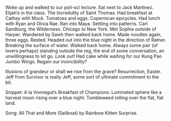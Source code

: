 Woke up and walked to our poli-sci lecture. Sat next to Jack Martinez. Elijah’s in the class. The Incredulity of Saint Thomas. Had breakfast at Cathey with Mock. Tomatoes and eggs. Copernican epicycles. Had lunch with Ryan and Olivia Rae. Ran into Maya. Settling into patterns. Carl Sandburg, the Wilderness. Chicago to New York. Met Sophia outside of Harper. Wandered by Saieh then walked back home. Made noodles again, three eggs. Rested. Headed out into the blue night in the direction of Ratner. Breaking the surface of water. Walked back home. Always some pair (of lovers perhaps) standing outside the reg, the end of some conversation, an unwillingness to let go. *Look out\!* Had cake while waiting for our Kung Pao Jumbo Wings. Regain our invincibility?

Illusions of grandeur or shall we rise from the grave? Resurrection, Easter.  
Jeff from Survivor is really Jeff, some sort of ultimate commitment to the bit. 

Snippet: A la Vonnegut’s Breakfast of Champions. Luminated sphere like a harvest moon rising over a blue night. Tumbleweed rolling over the flat, flat land. 

Song: All That and More (Sailboat) by Rainbow Kitten Surprise.